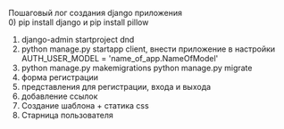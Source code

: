 Пошаговый лог создания django приложения  
0) pip install django    и  pip install pillow 
1) django-admin startproject dnd
2) python manage.py startapp client, внести приложение в настройки  
AUTH_USER_MODEL = 'name_of_app.NameOfModel'
3) python manage.py makemigrations  python manage.py migrate
4) форма регистрации 
5) представления для регистрации, входа и выхода
6) добавление ссылок
7) Создание шаблона + статика css
8) Старница пользователя